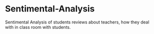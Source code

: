 # Sentimental-Analysis
Sentimental Analysis of students reviews about teachers, how they deal with in class room with students.
